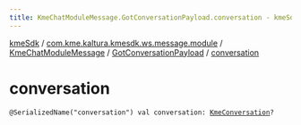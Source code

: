 ```yaml
---
title: KmeChatModuleMessage.GotConversationPayload.conversation - kmeSdk
---
```


[kmeSdk](../../../index.html) / [com.kme.kaltura.kmesdk.ws.message.module](../../index.html) / [KmeChatModuleMessage](../index.html) / [GotConversationPayload](index.html) / [conversation](./conversation.html)

# conversation

`@SerializedName("conversation") val conversation: `[`KmeConversation`](../../../com.kme.kaltura.kmesdk.ws.message.chat/-kme-conversation/index.html)`?`